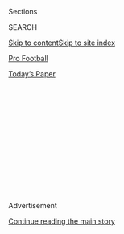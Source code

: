 <div id="app">

<div>

<div>

<div>

<div class="NYTAppHideMasthead css-1q2w90k e1suatyy0">

<div class="section css-ui9rw0 e1suatyy2">

<div class="css-eph4ug er09x8g0">

<div class="css-6n7j50">

</div>

<span class="css-1dv1kvn">Sections</span>

<div class="css-10488qs">

<span class="css-1dv1kvn">SEARCH</span>

</div>

[Skip to content](#site-content)[Skip to site index](#site-index)

</div>

<div id="masthead-section-label" class="css-1wr3we4 eaxe0e00">

[Pro
Football](https://www.nytimes.com/section/sports/football)

</div>

<div class="css-10698na e1huz5gh0">

</div>

</div>

<div id="masthead-bar-one" class="section hasLinks css-15hmgas e1csuq9d3">

<div class="css-uqyvli e1csuq9d0">

</div>

<div class="css-1uqjmks e1csuq9d1">

</div>

<div class="css-9e9ivx">

[](https://myaccount.nytimes.com/auth/login?response_type=cookie&client_id=vi)

</div>

<div class="css-1bvtpon e1csuq9d2">

[Today’s
Paper](https://www.nytimes.com/section/todayspaper)

</div>

</div>

</div>

</div>

<div data-aria-hidden="false">

<div id="site-content" data-role="main">

<div>

<div class="css-1aor85t" style="opacity:0.000000001;z-index:-1;visibility:hidden">

<div class="css-1hqnpie">

<div class="css-epjblv">

<span class="css-17xtcya">[Pro
Football](/section/sports/football)</span><span class="css-x15j1o">|</span><span class="css-fwqvlz">Antonio
Brown Suspended Eight Games by the
N.F.L.</span>

</div>

<div class="css-k008qs">

<div class="css-1iwv8en">

<span class="css-18z7m18"></span>

<div>

</div>

</div>

<span class="css-1n6z4y">https://nyti.ms/30e6iSW</span>

<div class="css-1705lsu">

<div class="css-4xjgmj">

<div class="css-4skfbu" data-role="toolbar" data-aria-label="Social Media Share buttons, Save button, and Comments Panel with current comment count" data-testid="share-tools">

  - 
  - 
  - 
  - 
    
    <div class="css-6n7j50">
    
    </div>

  - 

</div>

</div>

</div>

</div>

</div>

</div>

<div id="NYT_TOP_BANNER_REGION" class="css-13pd83m">

</div>

<div id="top-wrapper" class="css-1sy8kpn">

<div id="top-slug" class="css-l9onyx">

Advertisement

</div>

[Continue reading the main
story](#after-top)

<div class="ad top-wrapper" style="text-align:center;height:100%;display:block;min-height:250px">

<div id="top" class="place-ad" data-position="top" data-size-key="top">

</div>

</div>

<div id="after-top">

</div>

</div>

<div>

<div id="sponsor-wrapper" class="css-1hyfx7x">

<div id="sponsor-slug" class="css-19vbshk">

Supported by

</div>

[Continue reading the main
story](#after-sponsor)

<div id="sponsor" class="ad sponsor-wrapper" style="text-align:center;height:100%;display:block">

</div>

<div id="after-sponsor">

</div>

</div>

<div class="css-186x18t">

</div>

<div class="css-1vkm6nb ehdk2mb0">

# Antonio Brown Suspended Eight Games by the N.F.L.

</div>

The All-Pro receiver was penalized for his role in a January dispute at
his home and for sending threatening tests to a woman who had accused
him of sexual misconduct.

<div class="css-79elbk" data-testid="photoviewer-wrapper">

<div class="css-z3e15g" data-testid="photoviewer-wrapper-hidden">

</div>

<div class="css-1a48zt4 ehw59r15" data-testid="photoviewer-children">

![<span class="css-16f3y1r e13ogyst0" data-aria-hidden="true">Antonio
Brown, who has been selected to seven Pro Bowls, will begin his
suspension at the start of the N.F.L. season regardless of whether he is
signed to a
team.</span><span class="css-cnj6d5 e1z0qqy90" itemprop="copyrightHolder"><span class="css-1ly73wi e1tej78p0">Credit...</span><span><span>Joe
Cavaretta/South Florida Sun-Sentinel, via Associated
Press</span></span></span>](https://static01.nyt.com/images/2020/08/01/sports/31brown-suspension-print/merlin_172890783_97953c39-f485-4d1c-8ccf-7f92169815a0-articleLarge.jpg?quality=75&auto=webp&disable=upscale)

</div>

</div>

<div class="css-18e8msd">

<div class="css-vp77d3 epjyd6m0">

<div class="css-hus3qt ey68jwv0" data-aria-hidden="true">

[![Ken
Belson](https://static01.nyt.com/images/2018/02/16/multimedia/author-ken-belson/author-ken-belson-thumbLarge.jpg
"Ken Belson")](https://www.nytimes.com/by/ken-belson)

</div>

<div class="css-1baulvz">

By [<span class="css-1baulvz last-byline" itemprop="name">Ken
Belson</span>](https://www.nytimes.com/by/ken-belson)

</div>

</div>

  - 
    
    <div class="css-ld3wwf e16638kd2">
    
    July 31,
    2020
    
    </div>

  - 
    
    <div class="css-4xjgmj">
    
    <div class="css-d8bdto" data-role="toolbar" data-aria-label="Social Media Share buttons, Save button, and Comments Panel with current comment count" data-testid="share-tools">
    
      - 
      - 
      - 
      - 
        
        <div class="css-6n7j50">
        
        </div>
    
      - 
    
    </div>
    
    </div>

</div>

</div>

<div class="section meteredContent css-1r7ky0e" name="articleBody" itemprop="articleBody">

<div class="css-1fanzo5 StoryBodyCompanionColumn">

<div class="css-53u6y8">

The N.F.L. on Friday suspended wide receiver Antonio Brown for eight
regular-season games for his role in a January dispute with a moving
company employee, for which he pleaded no contest to burglary and
battery charges and received two years probation. Brown was also
penalized for sending threatening texts to a woman who accused him of
sexual misconduct. The suspension was [first
reported](https://twitter.com/RobertKlemko/status/1289272211207929856)
by The Washington Post and was confirmed in a statement by the league.

Brown still faces an investigation into [accusations that he sexually
assaulted](https://www.nytimes.com/2019/09/10/sports/football/antonio-brown-sexual-asssault-patriots.html)
his former trainer in 2017 and 2018. The lawsuit, [filed in federal
court in South
Florida](https://www.nytimes.com/2019/09/10/sports/football/antonio-brown-sexual-asssault-patriots.html),
where Brown has a home, remains open and the receiver could still face
additional penalties pending its outcome. He has denied the accusations
of sexual assault.

Under the terms of the N.F.L.’s suspension, Brown will also have to
participate in a counseling and treatment program. Any additional
violations of the N.F.L.’s personal conduct policy “will likely result
in more significant discipline.”

Friday night, Brown addressed the suspension on social media. “I look
forward to new beginnings,” he [wrote in an Instagram
post](https://www.instagram.com/p/CDVCrkeBb1w/). “I appreciate the
N.F.L. giving me the opportunity to work on myself and improve.” Brown
will not appeal his suspension, according to his agent, Ed Wasielewski.

</div>

</div>

<div class="css-1fanzo5 StoryBodyCompanionColumn">

<div class="css-53u6y8">

A seven-time Pro Bowl selection while with the Pittsburgh Steelers,
Brown, 32, is an unrestricted free agent and can sign with any team. If
he is signed before the start of the regular season, he could take part
in his club’s preseason activities, would start his suspension on Sept.
5. and could return after the team’s eighth game. If he is unsigned, he
would be eligible to play after the eighth week of the season.

Brown was once considered one of the league’s most prolific and popular
players — known for his penalty-inducing [touchdown
celebrations](https://www.nytimes.com/2017/05/23/sports/football/nfl-rules-changes-celebrations-overtime.html)
and a season on the reality TV competition “Dancing With the Stars” —
but his career has been in a tailspin since he walked out on the
Steelers in 2018.

Pittsburgh traded him to the Raiders for two draft picks in March 2019,
but Oakland [released him that
September](https://www.nytimes.com/2019/09/07/sports/football/antonio-brown-raiders-released.html?module=inline),
after a tumultuous training camp. The New England Patriots picked him
up, but after Brown lashed out against another woman who, [in a Sports
Illustrated
story](https://www.si.com/nfl/2019/09/16/antonio-brown-new-england-patriots-lawsuits-accusations-sexual-midconduct-assault),
accused him of a separate incident of sexual misconduct, the [Patriots
let him
go](https://www.nytimes.com/2019/09/20/sports/antonio-brown-patriots-texts.html?module=inline).
Brown competed in one game with the Patriots, scoring a touchdown.

The suspension, which was announced by the N.F.L.’s special counsel for
conduct, Todd Jones, comes as the league remains under scrutiny for how
it has handled cases involving domestic abuse, sexual assault and
harassment.

Brown’s case is unusual partly because he has tried to defend himself on
social media. Since being released in 2019, he has said at least twice
that he [plans to retire from
football](https://www.nytimes.com/2019/09/22/sports/antonio-brown-retire-nfl.html).
He has also picked fights with his employers, most notably the Raiders,
[who released
him](https://www.nytimes.com/2019/09/07/sports/football/antonio-brown-raiders-released.html)
after a series of incidents during the off-season and training camp last
year, including a [dispute over the type of
helmet](https://twitter.com/RapSheet/status/1165670451332489216) he
could wear.

</div>

</div>

<div class="css-1fanzo5 StoryBodyCompanionColumn">

<div class="css-53u6y8">

In
[December 2019](https://www.tmz.com/2019/12/14/antonio-brown-cops-surround-florida-house-kid-clothes-baby-mama/)
and
[January 2020](https://www.tmz.com/2020/01/13/antonio-brown-police-hollywood-florida-chelsie-kyriss/),
Brown used social media to document domestic disputes with the mother of
his children, during which police were called to his house. Brown was
arrested and charged with burglary, battery and criminal mischief in
late January after a dispute with a moving company employee over pay. He
pleaded no contest and received two years probation, with no travel
restrictions.

Despite his troubles off the field, other prominent players have
embraced him. Brown worked out with Washington quarterback [Dwayne
Haskins](https://www.nbcsports.com/washington/redskins/video-dwayne-haskins-connects-antonio-brown-over-and-over-offseason-workout)
and Seattle Seahawks quarterback Russell Wilson in separate practices,
and with [Tampa Bay Buccaneers quarterback Tom
Brady](https://sports.yahoo.com/tom-brady-and-antonio-brown-are-working-out-with-deion-sanders-son-181014120.html),
who played with Brown in 2019.

Brown also worked out with [Lamar Jackson, the star
quarterback](https://www.youtube.com/watch?v=pOJtVpB1Vq0) of the
Baltimore Ravens, who this week [publicly lobbied for the
team](https://www.espn.com/nfl/story/_/id/29559051/lamar-jackson-says-hoping-ravens-sign-antonio-brown)
to sign the receiver. Brown’s cousin, Marquise Brown, was a standout
rookie receiver for the team in the 2019 season.

Since 2014, when the N.F.L. was heavily criticized for the uneven way it
had handled domestic violence accusations against its players, the
league [has sought to
strengthen](https://www.nytimes.com/2014/08/29/sports/football/roger-goodell-admits-he-was-wrong-and-alters-nfl-policy-on-domestic-violence.html)
its investigation department, adding former prosecutors and specialists
in sexual abuse. The league no longer relies exclusively on the findings
of law enforcement to determine whether to suspend a player.

The league has suspended players after they have been on paid leave. For
example, Kareem Hunt, who was caught on video striking a woman in
February 2018, [was suspended for eight
games](https://www.nytimes.com/2019/03/15/sports/football/kareem-hunt-.html).
Josh Brown, who admitted to the police that he had abused his wife, was
initially suspended for one game in 2016. After additional evidence was
revealed, he was suspended with pay in 2017 while the league
investigated the accusations against him.

In other cases, the league suspended players after they were charged
with domestic abuse, sexual assault and other violent crimes.

</div>

</div>

<div class="css-1fanzo5 StoryBodyCompanionColumn">

<div class="css-53u6y8">

In Antonio Brown’s case, N.F.L. investigators have examined accusations
made in a civil suit by his former trainer. In the suit, the trainer
accused Brown of sexually assaulting her twice during training sessions
in June 2017. She ended her working relationship with Brown, the lawsuit
says, but several months later, when he contacted her to apologize, she
relented. She was, according to the lawsuit, “swayed by his assurance
that he would cease any sexual advances.”

</div>

</div>

<div class="css-79elbk" data-testid="photoviewer-wrapper">

<div class="css-z3e15g" data-testid="photoviewer-wrapper-hidden">

</div>

<div class="css-1a48zt4 ehw59r15" data-testid="photoviewer-children">

![<span class="css-16f3y1r e13ogyst0" data-aria-hidden="true">Despite
his troubles off the field, Brown worked out with several quarterbacks
during the offseason, including Dwayne Haskins, right, of the Washington
Football
Team.</span><span class="css-cnj6d5 e1z0qqy90" itemprop="copyrightHolder"><span class="css-1ly73wi e1tej78p0">Credit...</span><span>Joe
Cavaretta/South Florida Sun-Sentinel, via Associated
Press</span></span>](https://static01.nyt.com/images/2020/07/31/sports/31brown-suspension-2/merlin_172890411_d3431a2a-7bdc-4ce2-a532-e73d02311001-articleLarge.jpg?quality=75&auto=webp&disable=upscale)

</div>

</div>

<div class="css-1fanzo5 StoryBodyCompanionColumn">

<div class="css-53u6y8">

Then, the lawsuit says, on May 20, 2018, Brown forced her onto a bed,
pushed her face into the mattress and “forcibly” raped her.

[A statement from Brown’s
lawyer](https://twitter.com/DarrenHeitner/status/1171584983280095233?s=20)
characterized the lawsuit as motivated by money. The statement also
mentioned at least one instance when the two had consensual sex, adding
that “any sexual interaction with Mr. Brown was entirely consensual.”

Brown was not charged criminally, and both Brown and his accuser,
through their lawyers, said they would cooperate with the league’s
investigation, which began after the suit was filed on Sept. 11 last
year. N.F.L. representatives spoke with the woman in a meeting five days
later that [reportedly lasted 10
hours](https://sports.yahoo.com/the-nfl-has-interviewed-antonio-browns-accuser-now-roger-goodell-has-a-decision-to-make-014530565.html).
The league’s investigation remains open in part because the case is
still in court.

The Patriots, who said in a
[statement](https://twitter.com/nick_underhill/status/1171631870607613957)
that they strongly condemned domestic violence, owed Brown a $9 million
signing bonus that was reportedly reduced to $5 million after a
settlement.

</div>

</div>

</div>

<div>

</div>

<div>

</div>

<div>

</div>

<div>

<div id="bottom-wrapper" class="css-1ede5it">

<div id="bottom-slug" class="css-l9onyx">

Advertisement

</div>

[Continue reading the main
story](#after-bottom)

<div id="bottom" class="ad bottom-wrapper" style="text-align:center;height:100%;display:block;min-height:90px">

</div>

<div id="after-bottom">

</div>

</div>

</div>

</div>

</div>

## Site Index

<div>

</div>

## Site Information Navigation

  - [© <span>2020</span> <span>The New York Times
    Company</span>](https://help.nytimes.com/hc/en-us/articles/115014792127-Copyright-notice)

<!-- end list -->

  - [NYTCo](https://www.nytco.com/)
  - [Contact
    Us](https://help.nytimes.com/hc/en-us/articles/115015385887-Contact-Us)
  - [Work with us](https://www.nytco.com/careers/)
  - [Advertise](https://nytmediakit.com/)
  - [T Brand Studio](http://www.tbrandstudio.com/)
  - [Your Ad
    Choices](https://www.nytimes.com/privacy/cookie-policy#how-do-i-manage-trackers)
  - [Privacy](https://www.nytimes.com/privacy)
  - [Terms of
    Service](https://help.nytimes.com/hc/en-us/articles/115014893428-Terms-of-service)
  - [Terms of
    Sale](https://help.nytimes.com/hc/en-us/articles/115014893968-Terms-of-sale)
  - [Site
    Map](https://spiderbites.nytimes.com)
  - [Help](https://help.nytimes.com/hc/en-us)
  - [Subscriptions](https://www.nytimes.com/subscription?campaignId=37WXW)

</div>

</div>

</div>

</div>
